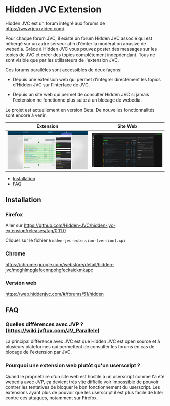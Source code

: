 # Hidden JVC Extension

Hidden JVC est un forum intégré aux forums de https://www.jeuxvideo.com/.

Pour chaque forum JVC, il existe un forum Hidden JVC associé qui est hébergé sur un autre serveur afin d'éviter la modération abusive de webedia. 
Grâce à Hidden JVC vous pouvez poster des messages sur les topics de JVC et créer des topics complétement indépdendant. Tous ne sont visible que par les utilisateurs de l'extension JVC.

Ces forums parallèles sont accessibles de deux façons:

* Depuis une extension web qui permet d'intégrer directement les topics d'Hidden JVC sur l'interface de JVC.

* Depuis un site web qui permet de consulter Hidden JVC si jamais l'extension ne fonctionne plus suite à un blocage de webedia.

Le projet est actuellement en version Beta. De nouvelles fonctionnalités sont encore à venir.

Extension | Site Web
:-:|:-:
![](docs/images/extension/hidden-list-full.png) | ![](docs/images/web/list.png)


* [Installation](#Installation)
* [FAQ](#FAQ)

## Installation

### Firefox

Aller sur https://github.com/Hidden-JVC/hidden-jvc-extension/releases/tag/0.11.0

Cliquer sur le fichier `hidden-jvc-extension-[version].xpi`

### Chrome

https://chrome.google.com/webstore/detail/hidden-jvc/mdghlmpglafocnnpohgfeckaickmkapc

### Version web

https://web.hiddenjvc.com/#/forums/51/hidden

## FAQ

### Quelles différences avec JVP ? (https://wiki.jvflux.com/JV_Parallele)

La principal différence avec JVC est que Hidden JVC est open source et à plusieurs plateformes qui permettent de consulter les forums en cas de blocage de l'extension par JVC.

### Pourquoi une extension web plutôt qu'un userscript ?

Quand le propriétaire d'un site web est hostile à un userscript comme l'a été webedia avec JVP, ça devient très vite difficile voir impossible de pouvoir contrer les tentatives de bloquer le bon fonctionnement du userscript. Les extensions ayant plus de pouvoir que les userscript il est plus facile de luter contre ces attaques, notamment sur Firefox.

<!-- ## Fonctionnalités

* Pouvoir poster des messages sur des topics JVC visible uniquement pour les utilisateurs d'Hidden JVC.

* Pouvoir poster sur des topics lock de JVC.

* Pouvoir créer des topics sur les serveurs d'Hidden JVC mais néanmoins toujours consultable depuis JVC.

* Pouvoir poster avec ou sans compte

* Mode fic pour ne voir que les posts de l'auteur d'un topic.

* Toutes les actions de modérations sont consultables en temps réel.

* Les dernières sauvegardes de la base de données sont téléchargeables.

* Backup accessible depuis https://hiddenjvc.com/database-backups/ -->